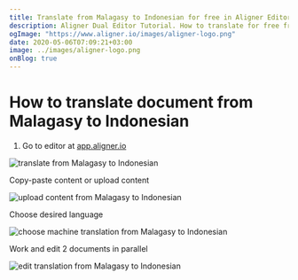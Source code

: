 ```yaml
---
title: Translate from Malagasy to Indonesian for free in Aligner Editor
description: Aligner Dual Editor Tutorial. How to translate for free from Malagasy to Indonesian. Aligner is multilingual document management platform. 
ogImage: "https://www.aligner.io/images/aligner-logo.png"
date: 2020-05-06T07:09:21+03:00
image: ../images/aligner-logo.png
onBlog: true
---
```


# How to translate document from Malagasy to Indonesian

1. Go to editor at [app.aligner.io](https://app.aligner.io "Aligner App web page")

![translate from Malagasy to Indonesian](../aligner-blank-editor.png "translate from Malagasy to Indonesian")

Copy-paste content or upload content

![upload content from Malagasy to Indonesian](../aligner-uploaded-document.png "upload content from Malagasy to Indonesian")

Choose desired language

![choose machine translation from Malagasy to Indonesian](../aligner-language-dropdown.png "choose machine translation from Malagasy to Indonesian")

Work and edit 2 documents in parallel

![edit translation from Malagasy to Indonesian](../aligner-double-sitded-editor.png "edit translation from Malagasy to Indonesian")

